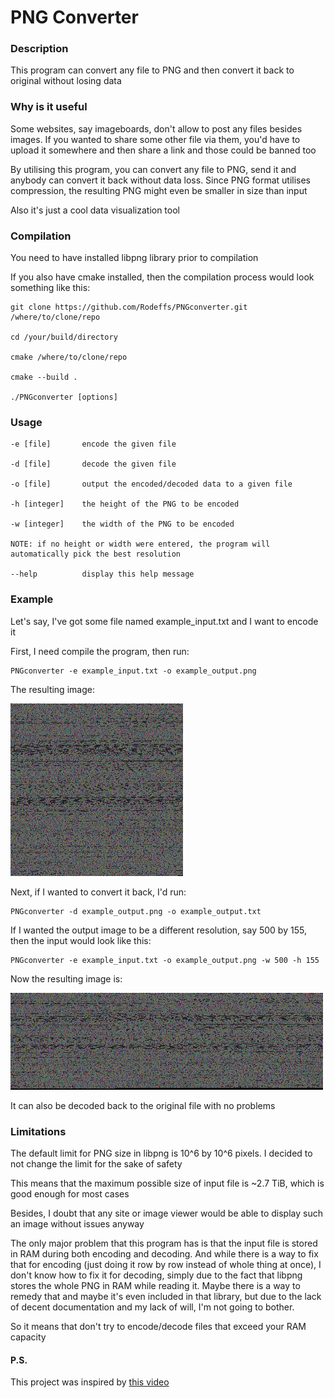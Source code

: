 # PNG Converter

### Description

This program can convert any file to PNG and then convert it back to original without losing data

### Why is it useful

Some websites, say imageboards, don't allow to post any files besides images. If you wanted to share some other file via them, you'd have to upload it somewhere and then share a link and those could be banned too

By utilising this program, you can convert any file to PNG, send it and anybody can convert it back without data loss. Since PNG format utilises compression, the resulting PNG might even be smaller in size than input

Also it's just a cool data visualization tool

### Compilation

You need to have installed libpng library prior to compilation

If you also have cmake installed, then the compilation process would look something like this:

```
git clone https://github.com/Rodeffs/PNGconverter.git /where/to/clone/repo

cd /your/build/directory

cmake /where/to/clone/repo

cmake --build .

./PNGconverter [options]
```

### Usage

```
-e [file]       encode the given file

-d [file]       decode the given file

-o [file]       output the encoded/decoded data to a given file

-h [integer]    the height of the PNG to be encoded

-w [integer]    the width of the PNG to be encoded

NOTE: if no height or width were entered, the program will automatically pick the best resolution

--help          display this help message
```

### Example

Let's say, I've got some file named example_input.txt and I want to encode it

First, I need compile the program, then run:

```
PNGconverter -e example_input.txt -o example_output.png
```

The resulting image:

![Image](example_output.png "Example")

Next, if I wanted to convert it back, I'd run:

```
PNGconverter -d example_output.png -o example_output.txt
```

If I wanted the output image to be a different resolution, say 500 by 155, then the input would look like this:

```
PNGconverter -e example_input.txt -o example_output.png -w 500 -h 155
```

Now the resulting image is:

![Image](example_output2.png "Example 2")

It can also be decoded back to the original file with no problems

### Limitations

The default limit for PNG size in libpng is 10^6 by 10^6 pixels. I decided to not change the limit for the sake of safety

This means that the maximum possible size of input file is ~2.7 TiB, which is good enough for most cases

Besides, I doubt that any site or image viewer would be able to display such an image without issues anyway

The only major problem that this program has is that the input file is stored in RAM during both encoding and decoding. And while there is a way to fix that for encoding (just doing it row by row instead of whole thing at once), I don't know how to fix it for decoding, simply due to the fact that libpng stores the whole PNG in RAM while reading it. Maybe there is a way to remedy that and maybe it's even included in that library, but due to the lack of decent documentation and my lack of will, I'm not going to bother.

So it means that don't try to encode/decode files that exceed your RAM capacity 

#### P.S.

This project was inspired by [this video](https://youtu.be/Y2L7_2Wvycc?si=zESPOYajcYqceoiB "YouTube link")
